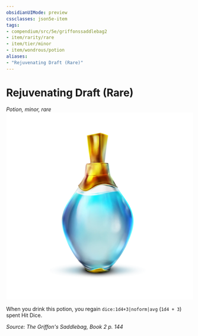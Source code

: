 ```yaml
---
obsidianUIMode: preview
cssclasses: json5e-item
tags:
- compendium/src/5e/griffonssaddlebag2
- item/rarity/rare
- item/tier/minor
- item/wondrous/potion
aliases: 
- "Rejuvenating Draft (Rare)"
---
```

# Rejuvenating Draft (Rare)
*Potion, minor, rare*  
![](https://raw.githubusercontent.com/TheGiddyLimit/homebrew-img/main/img/GriffonsSaddlebag2/Items/Rejuvenating-Draft.webp#right)  


When you drink this potion, you regain `dice:1d4+3|noform|avg` (`1d4 + 3`) spent Hit Dice.

*Source: The Griffon's Saddlebag, Book 2 p. 144*